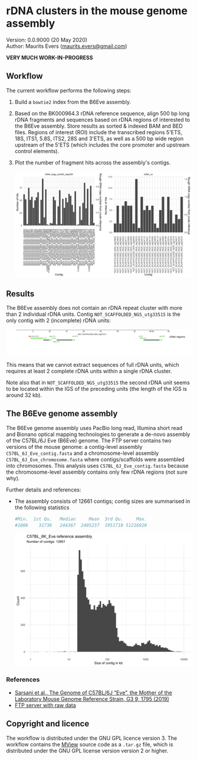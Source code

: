 # rDNA clusters in the mouse genome assembly

Version: 0.0.9000 (20 May 2020)  
Author: Maurits Evers (maurits.evers@gmail.com)

**VERY MUCH WORK-IN-PROGRESS**

## Workflow

The current workflow performs the following steps:

1. Build a `bowtie2` index from the B6Eve assembly.
2. Based on the BK000964.3 rDNA reference sequence, align 500 bp long rDNA
fragments and sequences based on rDNA regions of interested to the B6Eve
assembly. Store results as sorted & indexed BAM and BED files. Regions of
interest (ROI) include the transcribed regions 5'ETS, 18S, ITS1, 5.8S, ITS2,
28S and 3'ETS, as well as a 500 bp wide region upstream of the 5'ETS (which
includes the core promoter and upstream control elements).
3. Plot the number of fragment hits across the assembly's contigs.

    <img src="./04_rDNA_copies/rDNA_frag_hits.png" width="600">


## Results

The B6Eve assembly does not contain an rDNA repeat cluster with more than 2
individual rDNA units. Contig `NOT_SCAFFOLDED_NGS_utg33515` is the only contig
with 2 (incomplete) rDNA units:

<img src="./06_genome_plots/NOT_SCAFFOLDED_NGS_utg33515_1-45000.png" width="800">

This means that we cannot extract sequences of full rDNA units, which requires
at least 2 complete rDNA units within a single rDNA cluster.

Note also that in `NOT_SCAFFOLDED_NGS_utg33515` the second rDNA unit seems to
be located within the IGS of the preceding units (the length of the IGS is
around 32 kb).


## The B6Eve genome assembly

The B6Eve genome assembly uses PacBio long read, Illumina short read and Bionano optical mapping technologies to generate a de-novo assembly of the C57BL/6J Eve (B6Eve) genome. The FTP server contains two versions of the mouse genome: a contig-level assembly `C57BL_6J_Eve_contig.fasta` and a chromosome-level assembly `C57BL_6J_Eve_chromosome.fasta` where contigs/scaffolds were assembled into chromosomes. This analysis uses `C57BL_6J_Eve_contig.fasta` because the chromosome-level assembly contains only few rDNA regions (not sure why).

Further details and references:

- The assembly consists of 12661 contigs; contig sizes are summarised in the
following statistics
    ```r
    #Min.  1st Qu.   Median     Mean  3rd Qu.     Max.
    #1006    31736   244367  2405237  1951710 51216920
    ```
	<img src="./00_ref_sequences/assembly/hist_contig_size.png" width="600">

### References

- [Sarsani et al., The Genome of C57BL/6J “Eve”, the Mother of the Laboratory Mouse Genome Reference Strain, G3 9, 1795 (2019)](https://www.ncbi.nlm.nih.gov/pmc/articles/PMC6553538/)
- [FTP server with raw data](ftp://ftp.jax.org/b6eve)


## Copyright and licence

The workflow is distributed under the GNU GPL licence version 3. The workflow contains the [MView](https://desmid.github.io/mview) source code as a `.tar.gz` file, which is distributed under the GNU GPL license version version 2 or higher.
